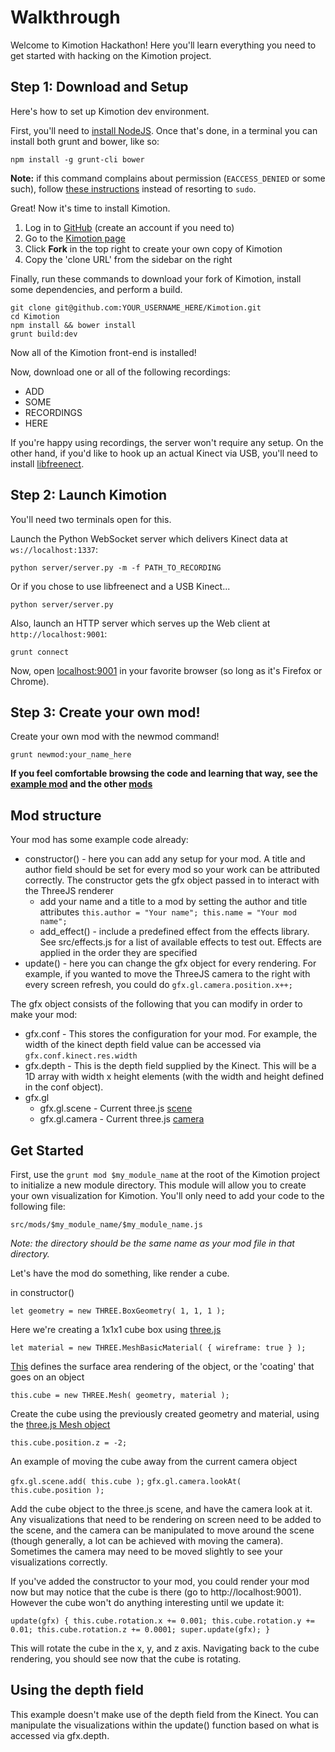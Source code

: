 Walkthrough
===========

Welcome to Kimotion Hackathon!  Here you'll learn everything you need to get started with hacking on the Kimotion project.

Step 1: Download and Setup
--------------------------

Here's how to set up Kimotion dev environment.

First, you'll need to [install NodeJS](https://nodejs.org/).  Once that's done, in a terminal you can install both grunt and bower, like so:

    npm install -g grunt-cli bower

**Note:** if this command complains about permission (`EACCESS_DENIED` or some such), follow [these instructions](https://github.com/sindresorhus/guides/blob/master/npm-global-without-sudo.md) instead of resorting to `sudo`.

Great!  Now it's time to install Kimotion.

 1. Log in to [GitHub](https://github.com) (create an account if you need to)
 2. Go to the [Kimotion page](https://github.com/mwcz/Kimotion)
 3. Click **Fork** in the top right to create your own copy of Kimotion
 4. Copy the 'clone URL' from the sidebar on the right

Finally, run these commands to download your fork of Kimotion, install some dependencies, and perform a build.

    git clone git@github.com:YOUR_USERNAME_HERE/Kimotion.git
    cd Kimotion
    npm install && bower install
    grunt build:dev

Now all of the Kimotion front-end is installed!

Now, download one or all of the following recordings:

 - ADD
 - SOME
 - RECORDINGS
 - HERE

If you're happy using recordings, the server won't require any setup.  On the other hand, if you'd like to hook up an actual Kinect via USB, you'll need to install [libfreenect](http://openkinect.org/wiki/Getting_Started).

Step 2: Launch Kimotion
-----------------------

You'll need two terminals open for this.

Launch the Python WebSocket server which delivers Kinect data at `ws://localhost:1337`:

    python server/server.py -m -f PATH_TO_RECORDING

Or if you chose to use libfreenect and a USB Kinect...

    python server/server.py

Also, launch an HTTP server which serves up the Web client at `http://localhost:9001`:

    grunt connect

Now, open [localhost:9001](http://localhost:9001) in your favorite browser (so long as it's Firefox or Chrome).

Step 3: Create your own mod!
----------------------------

Create your own mod with the newmod command!

    grunt newmod:your_name_here

**If you feel comfortable browsing the code and learning that way, see the [example mod](/src/mods/example/example.js) and the other [mods](/src/mods)**


Mod structure
-------------

Your mod has some example code already:

  - constructor() - here you can add any setup for your mod.  A title and author field should be set for every mod so your work can be attributed correctly.  The constructor gets the gfx object passed in to interact with the ThreeJS renderer
    - add your name and a title to a mod by setting the author and title attributes
      `this.author = "Your name";
       this.name = "Your mod name";`
    - add_effect() - include a predefined effect from the effects library.  See src/effects.js for a list of available effects to test out. Effects are applied in the order they are specified
  - update() - here you can change the gfx object for every rendering.  For example, if you wanted to move the ThreeJS camera to the right with every screen refresh, you could do `gfx.gl.camera.position.x++;`

The gfx object consists of the following that you can modify in order to make your mod:
  - gfx.conf - This stores the configuration for your mod.  For example, the width of the kinect depth field value can be accessed via `gfx.conf.kinect.res.width`
  - gfx.depth - This is the depth field supplied by the Kinect.  This will be a 1D array with width x height elements (with the width and height defined in the conf object).
  - gfx.gl
    - gfx.gl.scene - Current three.js [scene](http://threejs.org/docs/#Reference/Scenes/Scene)
    - gfx.gl.camera - Current three.js [camera](http://threejs.org/docs/#Reference/Cameras/Camera)


Get Started
-----------

First, use the 
`grunt mod $my_module_name` at the root of the Kimotion project to initialize a new module directory.  This module will allow you to create your own visualization for Kimotion.  You'll only need to add your code to the following file:

`src/mods/$my_module_name/$my_module_name.js`

*Note: the directory should be the same name as your mod file in that directory.*

Let's have the mod do something, like render a cube.

in constructor()

`let geometry = new THREE.BoxGeometry( 1, 1, 1 );`

Here we're creating a 1x1x1 cube box using [three.js](http://threejs.org/docs/#Reference/Extras.Geometries/BoxGeometry)

`let material = new THREE.MeshBasicMaterial( { wireframe: true } );`

[This](http://threejs.org/docs/api/materials/MeshBasicMaterial.html) defines the surface area rendering of the object, or the 'coating' that goes on an object

`this.cube = new THREE.Mesh( geometry, material );`

Create the cube using the previously created geometry and material, using the [three.js Mesh object](http://threejs.org/docs/#Reference/Objects/Mesh)

`this.cube.position.z = -2;`

An example of moving the cube away from the current camera object

`gfx.gl.scene.add( this.cube );`
`gfx.gl.camera.lookAt( this.cube.position );`

Add the cube object to the three.js scene, and have the camera look at it.  Any visualizations that need to be rendering on screen need to be added to the scene, and the camera can be manipulated to move around the scene (though generally, a lot can be achieved with moving the camera).  Sometimes the camera may need to be moved slightly to see your visualizations correctly.

If you've added the constructor to your mod, you could render your mod now but may notice that the cube is there (go to http://localhost:9001).  However the cube won't do anything interesting until we update it:

`update(gfx) {
    this.cube.rotation.x += 0.001;
    this.cube.rotation.y += 0.01;
    this.cube.rotation.z += 0.0001;
    super.update(gfx);
}`

This will rotate the cube in the x, y, and z axis.  Navigating back to the cube rendering, you should see now that the cube is rotating.


Using the depth field
---------------------

This example doesn't make use of the depth field from the Kinect.  You can manipulate the visualizations within the update() function based on what is accessed via gfx.depth.
